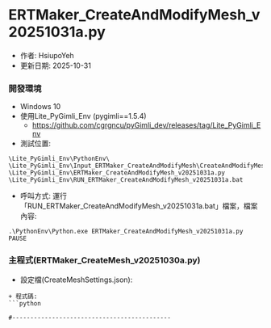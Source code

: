 # ERTMaker_CreateAndModifyMesh_v20251031a.py
+ 作者: HsiupoYeh
+ 更新日期: 2025-10-31

### 開發環境
+ Windows 10
+ 使用Lite_PyGimli_Env (pygimli==1.5.4)
  + https://github.com/cgrgncu/pyGimli_dev/releases/tag/Lite_PyGimli_Env
+ 測試位置:
```
\Lite_PyGimli_Env\PythonEnv\
\Lite_PyGimli_Env\Input_ERTMaker_CreateAndModifyMesh\CreateAndModifyMeshSettings.json
\Lite_PyGimli_Env\ERTMaker_CreateAndModifyMesh_v20251031a.py
\Lite_PyGimli_Env\RUN_ERTMaker_CreateAndModifyMesh_v20251031a.bat
```
+ 呼叫方式: 運行「RUN_ERTMaker_CreateAndModifyMesh_v20251031a.bat」檔案，檔案內容:
```batch
.\PythonEnv\Python.exe ERTMaker_CreateAndModifyMesh_v20251031a.py
PAUSE
```

### 主程式(ERTMaker_CreateMesh_v20251030a.py)
+ 設定檔(CreateMeshSettings.json):

```
+ 程式碼:
```python

#--------------------------------------------
```

